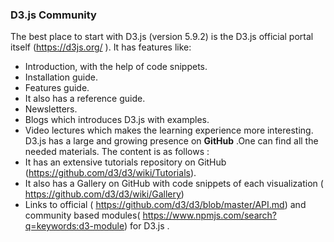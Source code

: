 
### D3.js Community

The best place to start with D3.js (version 5.9.2) is the D3.js official portal itself (https://d3js.org/ ). It has features like:
* Introduction, with the help of code snippets.
* Installation guide.
* Features guide.
* It also has a reference guide.
* Newsletters.
* Blogs which introduces D3.js with examples.
* Video lectures which makes the learning experience more interesting.\
D3.js has a large and growing presence on **GitHub** .One can find all the needed materials. The content is as follows :
* It has an extensive tutorials repository on GitHub (https://github.com/d3/d3/wiki/Tutorials).
* It also has a Gallery on GitHub with code snippets of each visualization                                                 ( https://github.com/d3/d3/wiki/Gallery)
* Links to official ( https://github.com/d3/d3/blob/master/API.md) and community based modules( https://www.npmjs.com/search?q=keywords:d3-module) for D3.js .
